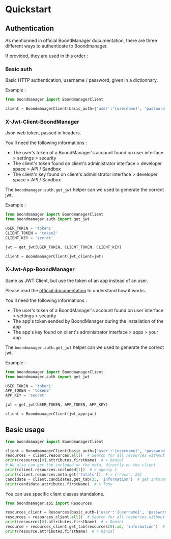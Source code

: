 # Quickstart

## Authentication

As mentionned in official BoondManager documentation, there are three different ways to authenticate to Boondmanager.

If provided, they are used in this order :

### Basic auth

Basic HTTP authentication, username / password, given in a dictionnary.


Example :

```python
from boondmanager import BoondmanagerClient

client = BoondmanagerClient(basic_auth={'user':'{username}', 'password': '{password}'})
```

### X-Jwt-Client-BoondManager

Json web token, passed in headers.

You'll need the following informations :

* The user's token of a BoondManager's account found on user interface > settings > security
* The client's token found on client's administrator interface > developer space > API / Sandbox
* The client's key found on client's administrator interface > developer space > API / Sandbox

The `boondmanager.auth.get_jwt` helper can we used to generate the correct jwt.

Example :

```python
from boondmanager import BoondmanagerClient
from boondmanager.auth import get_jwt

USER_TOKEN = 'token1'
CLIENT_TOKEN = 'token2'
CLIENT_KEY = 'secret'

jwt = get_jwt(USER_TOKEN, CLIENT_TOKEN, CLIENT_KEY)

client = BoondmanagerClient(jwt_client=jwt)
```


### X-Jwt-App-BoondManager

Same as JWT Client, but use the token of an app instead of an user.

Please read the [official documentation](https://support.boondmanager.com/hc/fr/articles/360027681152-Quick-start-Guides) to understand how it works.

You'll need the following informations :

* The user's token of a BoondManager's account found on user interface > settings > security
* The app's token sended by BoondManager during the installation of the app
* The app's key found on client's administrator interface > apps > your app

The `boondmanager.auth.get_jwt` helper can we used to generate the correct jwt.

Example :

```python
from boondmanager import BoondmanagerClient
from boondmanager.auth import get_jwt

USER_TOKEN = 'token1'
APP_TOKEN = 'token2'
APP_KEY = 'secret'

jwt = get_jwt(USER_TOKEN, APP_TOKEN, APP_KEY)

client = BoondmanagerClient(jwt_app=jwt)
```


## Basic usage

```python
from boondmanager import BoondmanagerClient

client = BoondmanagerClient(basic_auth={'user':'{username}', 'password': '{password}'})
resources = client.resources.all()  # Search for all resources without filter
print(resources[0].attributes.firstName)  # > Daniel
# We also can get the included or the meta, directly on the client
print(client.resources.included[1])  # > agency 1
print(client.resources.meta.get('totals'))  # > {'rows': 25}
candidate = client.candidates.get_tab(35, 'information')  # get information tab for a specific candidate
print(candidate.attributes.firstName)  # > Tony
```

You can use specific client classes standalone.

```python
from boondmanager.api import Resources

resources_client = Resources(basic_auth={'user':'{username}', 'password': '{password}'})
resources = resources_client.all()  # Search for all resources without filter
print(resources[0].attributes.firstName)  # > Daniel
resource = resources_client.get_tab(resources[0].id, 'information')  # get information tab for a specific resource
print(resource.attributes.firstName)  # > Daniel
```
